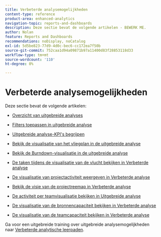 ```yaml
---
title: Verbeterde analysemogelijkheden
content-type: reference
product-area: enhanced-analytics
navigation-topic: reports-and-dashboards
description: Deze sectie bevat de volgende artikelen - BEWERK ME.
author: Nolan
feature: Reports and Dashboards
recommendations: noDisplay, noCatalog
exl-id: 5d5be823-77d9-4d0c-bec6-cc172ea7f50b
source-git-commit: 752caa1d94a09871b97a11400d83f28853118d33
workflow-type: tm+mt
source-wordcount: '110'
ht-degree: 0%

---
```


# Verbeterde analysemogelijkheden

Deze sectie bevat de volgende artikelen:

* [Overzicht van uitgebreide analyses](../enhanced-analytics/enhanced-analytics-overview.md)
* [Filters toepassen in uitgebreide analyse](../enhanced-analytics/use-enhanced-analytics-filters.md)
* [Uitgebreide analyse-KPI&#39;s begrijpen](../enhanced-analytics/understand-enhanced-analytics-kpis.md)
* [Bekijk de visualisatie van het vliegplan in de uitgebreide analyse](../enhanced-analytics/flight-plan-overview.md)
* [Bekijk de Burndown-visualisatie in de uitgebreide analyse](../enhanced-analytics/burndown-overview.md)
* [De taken tijdens de visualisatie van de vlucht bekijken in Verbeterde analyse](../enhanced-analytics/tasks-in-flight-overview.md)
* [De visualisatie van projectactiviteit weergeven in Verbeterde analyse](../enhanced-analytics/project-activity-overview.md)
* [Bekijk de visie van de projectreemap in Verbeterde analyse](../enhanced-analytics/project-treemap-overview.md)
* [De activiteit per teamvisualisatie bekijken in Uitgebreide analyse](../enhanced-analytics/activity-by-team-overview.md)
* [De visualisatie van de bronnencapaciteit bekijken in Verbeterde analyse](../enhanced-analytics/resource-capacity-overview.md)
* [De visualisatie van de teamcapaciteit bekijken in Verbeterde analyse](../enhanced-analytics/team-capacity-overview.md)
  <!--* [View Enhanced analytics visualizations by duration](../enhanced-analytics/view-enhanced-analytics-charts-duration.md)-->

  <!--
  <li data-mc-conditions="QuicksilverOrClassic.Draft mode"><a href="../enhanced-analytics/trend-views-overview.md" class="MCXref xref" xrefformat="{para}">Trend views overview</a> </li>
  -->

Ga voor een uitgebreide training over uitgebreide analysemogelijkheden naar [Verbeterde analytische leerpaden](https://one.workfront.com/s/enhanced-analytics-program).

